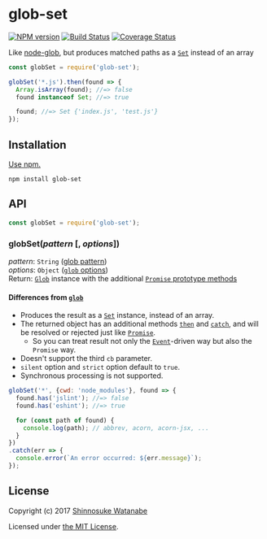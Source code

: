 # glob-set

[![NPM version](https://img.shields.io/npm/v/glob-set.svg)](https://www.npmjs.com/package/glob-set)
[![Build Status](https://travis-ci.org/shinnn/glob-set.svg?branch=master)](https://travis-ci.org/shinnn/glob-set)
[![Coverage Status](https://img.shields.io/coveralls/shinnn/glob-set.svg)](https://coveralls.io/github/shinnn/glob-set?branch=master)

Like [node-glob](https://github.com/isaacs/node-glob), but produces matched paths as a [`Set`](https://developer.mozilla.org/docs/Web/JavaScript/Reference/Global_Objects/Set) instead of an array

```javascript
const globSet = require('glob-set');

globSet('*.js').then(found => {
  Array.isArray(found); //=> false
  found instanceof Set; //=> true

  found; //=> Set {'index.js', 'test.js'}
});
```

## Installation

[Use npm.](https://docs.npmjs.com/cli/install)

```
npm install glob-set
```

## API

```javascript
const globSet = require('glob-set');
```

### globSet(*pattern* [, *options*])

*pattern*: `String` ([glob pattern](https://github.com/isaacs/node-glob#glob-primer))  
*options*: `Object` ([`glob` options](https://github.com/isaacs/node-glob#options))  
Return: [`Glob`](https://github.com/isaacs/node-glob#class-globglob) instance with the additional [`Promise` prototype methods](https://developer.mozilla.org/en/docs/Web/JavaScript/Reference/Global_Objects/Promise#Methods_2)

#### Differences from [`glob`](https://github.com/isaacs/node-glob#globpattern-options-cb)

* Produces the result as a [`Set`](http://www.2ality.com/2015/01/es6-maps-sets.html#set) instance, instead of an array.
* The returned object has an additional methods [`then`](https://developer.mozilla.org/docs/Web/JavaScript/Reference/Global_Objects/Promise/then) and [`catch`](https://developer.mozilla.org/docs/Web/JavaScript/Reference/Global_Objects/Promise/catch), and will be resolved or rejected just like [`Promise`](https://developer.mozilla.org/ja/docs/Web/JavaScript/Reference/Global_Objects/Promise).
  * So you can treat result not only the [`Event`](https://nodejs.org/api/events.html)-driven way but also the `Promise` way.
* Doesn't support the third `cb` parameter.
* `silent` option and `strict` option default to `true`.
* Synchronous processing is not supported.

```javascript
globSet('*', {cwd: 'node_modules'}, found => {
  found.has('jslint'); //=> false
  found.has('eshint'); //=> true

  for (const path of found) {
    console.log(path); // abbrev, acorn, acorn-jsx, ...
  }
})
.catch(err => {
  console.error(`An error occurred: ${err.message}`);
});
```

## License

Copyright (c) 2017 [Shinnosuke Watanabe](https://github.com/shinnn)

Licensed under [the MIT License](./LICENSE).
